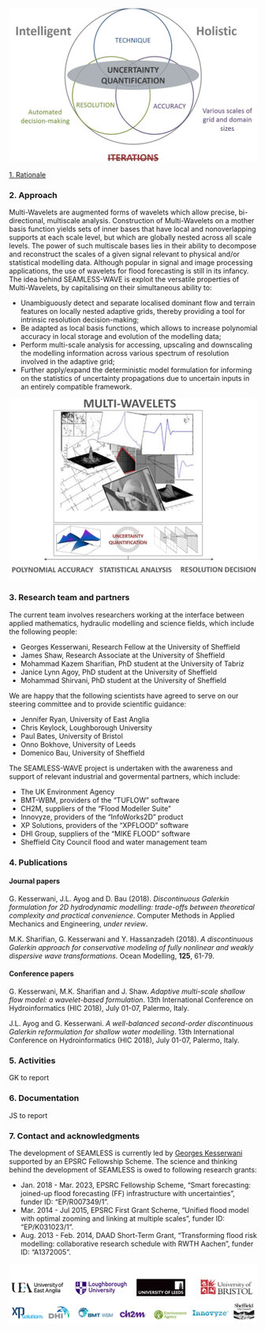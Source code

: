 ![Image](Fig_1G.jpg)

[1. Rationale](./Rationale.html)


### 2. Approach
Multi-Wavelets are augmented forms of wavelets which allow precise, bi-directional, multiscale analysis. Construction of Multi-Wavelets on a mother basis function yields sets of inner bases that have local and nonoverlapping supports at each scale level, but which are globally nested across all scale levels. The power of such multiscale bases lies in their ability to decompose and reconstruct the scales of a given signal relevant to physical and/or statistical modelling data. Although popular in signal and image processing applications, the use of wavelets for flood forecasting is still in its infancy. The idea behind SEAMLESS-WAVE is exploit the versatile properties of Multi-Wavelets, by capitalising on their simultaneous ability to:
- Unambiguously detect and separate localised dominant flow and terrain features on locally nested adaptive grids, thereby providing a tool for intrinsic resolution decision-making; 
- Be adapted as local basis functions, which allows to increase polynomial accuracy in local storage and evolution of the modelling data; 
- Perform multi-scale analysis for accessing, upscaling and downscaling the modelling information across various spectrum of resolution involved in the adaptive grid; 
- Further apply/expand the deterministic model formulation for informing on the statistics of uncertainty propagations due to uncertain inputs in an entirely compatible framework. 


![Image](Fig_3G.jpg)


### 3. Research team and partners
The current team involves researchers working at the interface between applied mathematics, hydraulic modelling and science fields, which include the following people: 
- Georges Kesserwani, Research Fellow at the University of Sheffield 
- James Shaw, Research Associate at the University of Sheffield
- Mohammad Kazem Sharifian, PhD student at the University of Tabriz 
- Janice Lynn Agoy, PhD student at the University of Sheffield
- Mohammad Shirvani, PhD student at the University of Sheffield

We are happy that the following scientists have agreed to serve on our steering committee and to provide scientific guidance:
- Jennifer Ryan, University of East Anglia
- Chris Keylock, Loughborough University
- Paul Bates, University of Bristol
- Onno Bokhove, University of Leeds
- Domenico Bau, University of Sheffield 

The SEAMLESS-WAVE project is undertaken with the awareness and support of relevant industrial and govermental partners, which include: 
- The UK Environment Agency
- BMT-WBM, providers of the “TUFLOW” software
- CH2M, suppliers of the “Flood Modeller Suite”
- Innovyze, providers of the “InfoWorks2D” product
- XP Solutions, providers of the “XPFLOOD” software
- DHI Group, suppliers of the “MIKE FLOOD” software
- Sheffield City Council flood and water management team


### 4. Publications
#### Journal papers
G. Kesserwani, J.L. Ayog and D. Bau (2018). _Discontinuous Galerkin formulation for 2D hydrodynamic modelling:
trade-offs between theoretical complexity and practical convenience_. Computer Methods in Applied Mechanics and Engineering, *under review*. 

M.K. Sharifian, G. Kesserwani and Y. Hassanzadeh (2018). _A discontinuous Galerkin approach for conservative modeling of fully
nonlinear and weakly dispersive wave transformations_. Ocean Modelling, **125**, 61-79.

#### Conference papers
G. Kesserwani, M.K. Sharifian and J. Shaw. _Adaptive multi-scale shallow flow model: a wavelet-based formulation_. 13th International Conference on Hydroinformatics (HIC 2018), July 01-07, Palermo, Italy. 

J.L. Ayog and G. Kesserwani. _A well-balanced second-order discontinuous Galerkin reformulation for shallow water modelling_. 13th International Conference on Hydroinformatics (HIC 2018), July 01-07, Palermo, Italy. 


### 5. Activities
GK to report

### 6. Documentation 
JS to report


### 7. Contact and acknowledgments 
The development of SEAMLESS is currently led by [Georges Kesserwani](https://www.sheffield.ac.uk/civil/staff/academic/gk) supported by an EPSRC Fellowship Scheme. The science and thinking behind the development of SEAMLESS is owed to following research grants: 
- Jan. 2018 - Mar. 2023, EPSRC Fellowship Scheme, “Smart forecasting: joined-up flood forecasting (FF) infrastructure with uncertainties”, funder ID: “EP/R007349/1”. 
- Mar. 2014 - Jul 2015, EPSRC First Grant Scheme, “Unified flood model with optimal zooming and linking at multiple scales”, funder ID: “EP/K031023/1”. 
- Aug. 2013 - Feb. 2014, DAAD Short-Term Grant, “Transforming flood risk modelling: collaborative research schedule with RWTH Aachen”, funder ID: “A1372005”.


![Image](Fig_4G.jpg)
